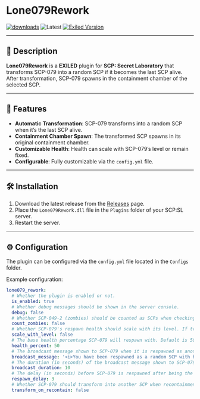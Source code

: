 # Lone079Rework

[![downloads](https://img.shields.io/github/downloads/NaxefirYT/Lone079Rework/total?style=for-the-badge&logo=icloud&color=%233A6D8C)](https://github.com/NaxefirYT/Lone079Rework/releases/latest)
![Latest](https://img.shields.io/github/v/release/NaxefirYT/Lone079Rework?style=for-the-badge&label=Latest%20Release&color=%23D91656)
[![Exiled Version](https://img.shields.io/badge/Exiled-9.3.0+-blue?style=for-the-badge)](https://github.com/Exiled-Team/EXILED)

---

## 📖 Description

**Lone079Rework** is a **EXILED** plugin for **SCP: Secret Laboratory** that transforms SCP-079 into a random SCP if it becomes the last SCP alive. After transformation, SCP-079 spawns in the containment chamber of the selected SCP.

---

## 🚀 Features

- **Automatic Transformation**: SCP-079 transforms into a random SCP when it’s the last SCP alive.
- **Containment Chamber Spawn**: The transformed SCP spawns in its original containment chamber.
- **Customizable Health**: Health can scale with SCP-079’s level or remain fixed.
- **Configurable**: Fully customizable via the `config.yml` file.

---

## 🛠️ Installation

1. Download the latest release from the [Releases](https://github.com/your-username/Lone079Rework/releases) page.
2. Place the `Lone079Rework.dll` file in the `Plugins` folder of your SCP:SL server.
3. Restart the server.

---

## ⚙️ Configuration

The plugin can be configured via the `config.yml` file located in the `Configs` folder.

Example configuration:
```yaml
lone079_rework:
  # Whether the plugin is enabled or not.
  is_enabled: true
  # Whether debug messages should be shown in the server console.
  debug: false
  # Whether SCP-049-2 (zombies) should be counted as SCPs when checking if SCP-079 is the last SCP alive.
  count_zombies: false
  # Whether SCP-079's respawn health should scale with its level. If true, health increases by 5% per level.
  scale_with_level: false
  # The base health percentage SCP-079 will respawn with. Default is 50%.
  health_percent: 50
  # The broadcast message shown to SCP-079 when it is respawned as another SCP.
  broadcast_message: '<i>You have been respawned as a random SCP with half health because all other SCPs have died.</i>'
  # The duration (in seconds) of the broadcast message shown to SCP-079 when it is respawned.
  broadcast_duration: 10
  # The delay (in seconds) before SCP-079 is respawned after being the last SCP alive.
  respawn_delay: 3
  # Whether SCP-079 should transform into another SCP when recontainment.
  transform_on_recontain: false

